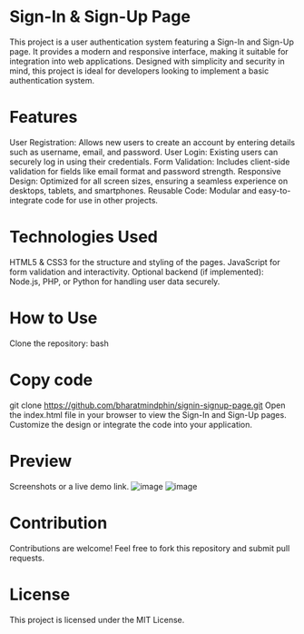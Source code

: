 # Sign-In & Sign-Up Page
This project is a user authentication system featuring a Sign-In and Sign-Up page. It provides a modern and responsive interface, making it suitable for integration into web applications. Designed with simplicity and security in mind, this project is ideal for developers looking to implement a basic authentication system.

# Features
User Registration: Allows new users to create an account by entering details such as username, email, and password.
User Login: Existing users can securely log in using their credentials.
Form Validation: Includes client-side validation for fields like email format and password strength.
Responsive Design: Optimized for all screen sizes, ensuring a seamless experience on desktops, tablets, and smartphones.
Reusable Code: Modular and easy-to-integrate code for use in other projects.

# Technologies Used
HTML5 & CSS3 for the structure and styling of the pages.
JavaScript for form validation and interactivity.
Optional backend (if implemented): Node.js, PHP, or Python for handling user data securely.

# How to Use
Clone the repository:
bash
# Copy code
git clone https://github.com/bharatmindphin/signin-signup-page.git
Open the index.html file in your browser to view the Sign-In and Sign-Up pages.
Customize the design or integrate the code into your application.

# Preview
Screenshots or a live demo link.
![image](https://github.com/user-attachments/assets/97cf1e8f-8305-4ca8-90a9-177b74ee18af)
![image](https://github.com/user-attachments/assets/c6896c3b-1399-4832-b155-60b84844535e)



# Contribution
Contributions are welcome! Feel free to fork this repository and submit pull requests.

# License
This project is licensed under the MIT License.
